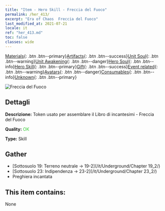 ```yaml
---
title: "Item - Hero Skill - Freccia del Fuoco"
permalink: /her_413/
excerpt: "Era of Chaos  Freccia del Fuoco"
last_modified_at: 2021-07-21
locale: it
ref: "her_413.md"
toc: false
classes: wide
---
```

 [Materials](/ItemsIT/){: .btn .btn--primary}[Artifacts](/ItemsIT/Artifacts/){: .btn .btn--success}[Unit Soul](/ItemsIT/UnitSoul/){: .btn .btn--warning}[Unit Awakening](/ItemsIT/UnitAwakening/){: .btn .btn--danger}[Hero Soul](/ItemsIT/HeroSoul/){: .btn .btn--info}[Hero Skill](/ItemsIT/HeroSkill/){: .btn .btn--primary}[Gift](/ItemsIT/Gift/){: .btn .btn--success}[Event related](/ItemsIT/Events/){: .btn .btn--warning}[Avatars](/ItemsIT/Avatars/){: .btn .btn--danger}[Consumables](/ItemsIT/Consumables/){: .btn .btn--info}[Unknown](/ItemsIT/Unknown/){: .btn .btn--primary}

 ![Freccia del Fuoco](/images/t/ps_liehuoshenjian.png)

## Dettagli
 **Descrizione:** Token usato per assemblare il Libro di incantesimi - Freccia del Fuoco

 **Quality:** <span style="color: #32CD32">OK</span>

 **Type:** Skill

## Gather

*    [Sottosuolo 19: Terreno neutrale -> 19-2](/it/Underground/Chapter 19_2/) 
*    [Sottosuolo 23: Indipendenza -> 23-2](/it/Underground/Chapter 23_2/) 
*    Preghiera incantata 

## This item contains:

  None


